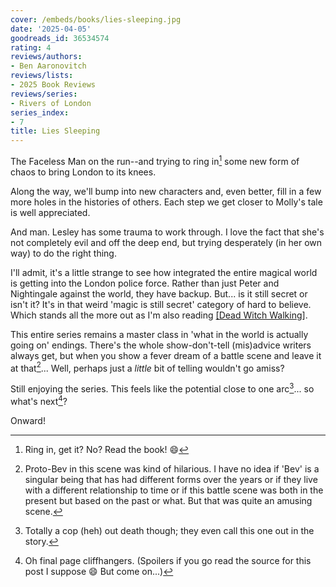 ```yaml
---
cover: /embeds/books/lies-sleeping.jpg
date: '2025-04-05'
goodreads_id: 36534574
rating: 4
reviews/authors:
- Ben Aaronovitch
reviews/lists:
- 2025 Book Reviews
reviews/series:
- Rivers of London
series_index:
- 7
title: Lies Sleeping
---
```

The Faceless Man on the run--and trying to ring in[^bell] some new form of chaos to bring London to its knees. 

Along the way, we'll bump into new characters and, even better, fill in a few more holes in the histories of others. Each step we get closer to Molly's tale is well appreciated. 

And man. Lesley has some trauma to work through. I love the fact that she's not completely evil and off the deep end, but trying desperately (in her own way) to do the right thing. 

I'll admit, it's a little strange to see how integrated the entire magical world is getting into the London police force. Rather than just Peter and Nightingale against the world, they have backup. But... is it still secret or isn't it? It's in that weird 'magic is still secret' category of hard to believe. Which stands all the more out as I'm also reading [[Dead Witch Walking]]().

This entire series remains a master class in 'what in the world is actually going on' endings. There's the whole show-don't-tell (mis)advice writers always get, but when you show a fever dream of a battle scene and leave it at that[^bev]... Well, perhaps just a *little* bit of telling wouldn't go amiss? 

Still enjoying the series. This feels like the potential close to one arc[^fake]... so what's next[^baby]?

Onward!

[^bell]: Ring in, get it? No? Read the book! :smile:

[^bev]: Proto-Bev in this scene was kind of hilarious. I have no idea if 'Bev' is a singular being that has had different forms over the years or if they live with a different relationship to time or if this battle scene was both in the present but based on the past or what. But that was quite an amusing scene. 

[^fake]: Totally a cop (heh) out death though; they even call this one out in the story. 

[^baby]: Oh final page cliffhangers. (Spoilers if you go read the source for this post I suppose :smile: But come on...)